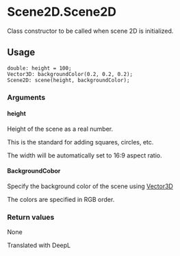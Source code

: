 # Scene2D.Scene2D

Class constructor to be called when scene 2D is initialized.

## Usage

```
double: height = 100;
Vector3D: backgroundColor(0.2, 0.2, 0.2);
Scene2D: scene(height, backgroundColor);
```

### Arguments

#### height

Height of the scene as a real number.

This is the standard for adding squares, circles, etc.

The width will be automatically set to 16:9 aspect ratio.

#### BackgroundCobor

Specify the background color of the scene using [Vector3D](/lib/math/vec3)

The colors are specified in RGB order.

### Return values

None

Translated with DeepL